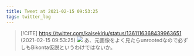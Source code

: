 ```yaml
---
title: Tweet at 2021-02-15 09:53:25
tags: twitter_log
---
```


> [!CITE] https://twitter.com/kaisekiriu/status/1361116368439963651 (2021-02-15 09:53:25)
> ![](https://twitter.com/kaisekiriu/status/1361116368439963651)
> あ、元画像をよく見たらunrootedなので必ずしもBikonta仮説というわけではないか。
